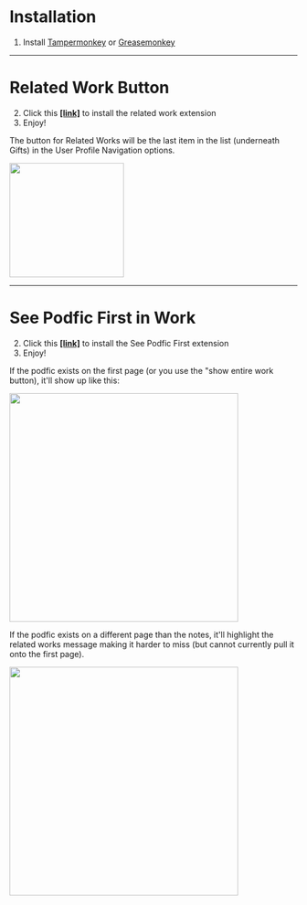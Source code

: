 
# Installation

1. Install [Tampermonkey](https://www.tampermonkey.net/) or [Greasemonkey](https://www.greasespot.net/)

***

# Related Work Button
2. Click this **[[link]](https://github.com/godoflaundry/fandom-scripts/raw/master/tapermonkey/relatedwork.pub.user.js)** to install the related work extension
3. Enjoy!

The button for Related Works will be the last item in the list (underneath Gifts) in the User Profile Navigation options.

<img src="https://github.com/godoflaundry/fandom-scripts/blob/master/tapermonkey/Related%20Works%20button.png" height="200px"></img>

***

# See Podfic First in Work
2. Click this **[[link]](https://github.com/godoflaundry/fandom-scripts/raw/master/tapermonkey/seepodficfirst.pub.user.js)** to install the See Podfic First extension
3. Enjoy!

If the podfic exists on the first page (or you use the "show entire work button), it'll show up like this:

<img src="https://github.com/godoflaundry/fandom-scripts/blob/master/tapermonkey/seePodficFirst-onOnePage.png" width="400px"></img>

If the podfic exists on a different page than the notes, it'll highlight the related works message making it harder to miss (but cannot currently pull it onto the first page).

<img src="https://github.com/godoflaundry/fandom-scripts/blob/master/tapermonkey/seePodficFirst-highlighting.png" width="400px"></img>

